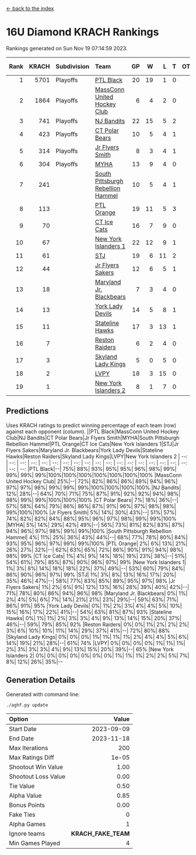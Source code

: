 [<- back to the index](readme.md)
# 16U Diamond KRACH Rankings
Rankings generated on Sun Nov 19 07:14:59 2023.

Rank|KRACH|Subdivision|Team|GP|W|L|T|OTW|OTL|SoS|Exp Wins|Win Diff
---:|---:|:---|:---|---:|---:|---:|---:|---:|---:|---:|---:|---:
1|5701|Playoffs|[PTL Black](https://gamesheetstats.com/seasons/3663/teams/140833/schedule)|20|19|1|0|2|0|370|19.8|-0.0
2|1864|Playoffs|[MassConn United Hockey Club](https://gamesheetstats.com/seasons/3663/teams/140835/schedule)|6|4|2|0|0|0|1861|4.8|-0.0
3|741|Playoffs|[NJ Bandits](https://gamesheetstats.com/seasons/3663/teams/140836/schedule)|22|15|5|2|0|2|790|16.8|-0.0
4|423|Playoffs|[CT Polar Bears](https://gamesheetstats.com/seasons/3663/teams/140834/schedule)|10|5|4|1|0|0|1263|6.3|-0.0
5|314|Playoffs|[Jr Flyers Smith](https://gamesheetstats.com/seasons/3663/teams/140837/schedule)|8|3|4|1|1|2|995|4.3|-0.0
6|304|Playoffs|[MYHA](https://gamesheetstats.com/seasons/3663/teams/140838/schedule)|13|9|4|0|0|0|942|9.9|0.0
7|241||[South Pittsburgh Rebellion Hammel](https://gamesheetstats.com/seasons/3663/teams/140839/schedule)|10|5|4|1|0|0|1182|6.4|0.0
8|113||[PTL Orange](https://gamesheetstats.com/seasons/3663/teams/140842/schedule)|19|11|5|3|1|0|88|13.4|0.0
9|70||[CT Ice Cats](https://gamesheetstats.com/seasons/3663/teams/140846/schedule)|16|7|9|0|0|1|696|7.9|0.0
10|67||[New York Islanders 1](https://gamesheetstats.com/seasons/3663/teams/140847/schedule)|22|12|9|1|3|0|117|13.4|0.0
11|61||[STJ](https://gamesheetstats.com/seasons/3663/teams/140841/schedule)|19|6|11|2|0|1|1008|7.9|0.0
12|44||[Jr Flyers Sakers](https://gamesheetstats.com/seasons/3663/teams/140843/schedule)|12|6|5|1|2|0|99|7.4|0.0
13|18||[Maryland Jr. Blackbears](https://gamesheetstats.com/seasons/3663/teams/140848/schedule)|7|3|4|0|0|1|759|3.9|0.0
14|13||[York Lady Devils](https://gamesheetstats.com/seasons/3663/teams/140845/schedule)|14|5|8|1|0|2|458|6.4|0.0
15|11||[Stateline Hawks](https://gamesheetstats.com/seasons/3663/teams/140840/schedule)|17|3|13|1|0|1|1112|4.4|0.0
16|7||[Reston Raiders](https://gamesheetstats.com/seasons/3663/teams/140850/schedule)|6|2|4|0|1|0|32|2.9|0.0
17|3||[Skyland Lady Kings](https://gamesheetstats.com/seasons/3663/teams/140849/schedule)|5|0|5|0|0|0|62|0.9|0.0
18|2||[LVPY](https://gamesheetstats.com/seasons/3663/teams/140844/schedule)|18|3|15|0|0|0|104|3.9|0.0
19|1||[New York Islanders 2](https://gamesheetstats.com/seasons/3663/teams/140851/schedule)|8|1|7|0|0|0|45|1.9|0.0

## Predictions
Uses KRACH ratings to predict winning percentage of each team (row) against each opponent (column).
||PTL Black|MassConn United Hockey Club|NJ Bandits|CT Polar Bears|Jr Flyers Smith|MYHA|South Pittsburgh Rebellion Hammel|PTL Orange|CT Ice Cats|New York Islanders 1|STJ|Jr Flyers Sakers|Maryland Jr. Blackbears|York Lady Devils|Stateline Hawks|Reston Raiders|Skyland Lady Kings|LVPY|New York Islanders 2
| --: | --: | --: | --: | --: | --: | --: | --: | --: | --: | --: | --: | --: | --: | --: | --: | --: | --: | --: | --: 
|PTL Black|--| 75%| 88%| 93%| 95%| 95%| 96%| 98%| 99%| 99%| 99%| 99%|100%|100%|100%|100%|100%|100%|100%
|MassConn United Hockey Club| 25%|--| 72%| 82%| 86%| 86%| 89%| 94%| 96%| 97%| 97%| 98%| 99%| 99%| 99%|100%|100%|100%|100%
|NJ Bandits| 12%| 28%|--| 64%| 70%| 71%| 75%| 87%| 91%| 92%| 92%| 94%| 98%| 98%| 99%| 99%|100%|100%|100%
|CT Polar Bears|  7%| 18%| 36%|--| 57%| 58%| 64%| 79%| 86%| 86%| 87%| 91%| 96%| 97%| 98%| 98%| 99%|100%|100%
|Jr Flyers Smith|  5%| 14%| 30%| 43%|--| 51%| 57%| 74%| 82%| 82%| 84%| 88%| 95%| 96%| 97%| 98%| 99%| 99%|100%
|MYHA|  5%| 14%| 29%| 42%| 49%|--| 56%| 73%| 81%| 82%| 83%| 87%| 94%| 96%| 97%| 98%| 99%| 99%|100%
|South Pittsburgh Rebellion Hammel|  4%| 11%| 25%| 36%| 43%| 44%|--| 68%| 77%| 78%| 80%| 84%| 93%| 95%| 96%| 97%| 99%| 99%|100%
|PTL Orange|  2%|  6%| 13%| 21%| 26%| 27%| 32%|--| 62%| 63%| 65%| 72%| 86%| 90%| 91%| 94%| 98%| 98%| 99%
|CT Ice Cats|  1%|  4%|  9%| 14%| 18%| 19%| 23%| 38%|--| 51%| 54%| 61%| 79%| 85%| 87%| 90%| 96%| 97%| 99%
|New York Islanders 1|  1%|  3%|  8%| 14%| 18%| 18%| 22%| 37%| 49%|--| 53%| 60%| 79%| 84%| 86%| 90%| 96%| 97%| 99%
|STJ|  1%|  3%|  8%| 13%| 16%| 17%| 20%| 35%| 46%| 47%|--| 58%| 77%| 83%| 85%| 89%| 95%| 97%| 98%
|Jr Flyers Sakers|  1%|  2%|  6%|  9%| 12%| 13%| 16%| 28%| 39%| 40%| 42%|--| 71%| 78%| 80%| 86%| 94%| 96%| 98%
|Maryland Jr. Blackbears|  0%|  1%|  2%|  4%|  5%|  6%|  7%| 14%| 21%| 21%| 23%| 29%|--| 59%| 63%| 71%| 86%| 91%| 95%
|York Lady Devils|  0%|  1%|  2%|  3%|  4%|  4%|  5%| 10%| 15%| 16%| 17%| 22%| 41%|--| 54%| 63%| 81%| 87%| 93%
|Stateline Hawks|  0%|  1%|  1%|  2%|  3%|  3%|  4%|  9%| 13%| 14%| 15%| 20%| 37%| 46%|--| 59%| 79%| 85%| 92%
|Reston Raiders|  0%|  0%|  1%|  2%|  2%|  2%|  3%|  6%| 10%| 10%| 11%| 14%| 29%| 37%| 41%|--| 72%| 80%| 88%
|Skyland Lady Kings|  0%|  0%|  0%|  1%|  1%|  1%|  1%|  2%|  4%|  4%|  5%|  6%| 14%| 19%| 21%| 28%|--| 61%| 74%
|LVPY|  0%|  0%|  0%|  0%|  1%|  1%|  1%|  2%|  3%|  3%|  3%|  4%|  9%| 13%| 15%| 20%| 39%|--| 65%
|New York Islanders 2|  0%|  0%|  0%|  0%|  0%|  0%|  0%|  1%|  1%|  1%|  2%|  2%|  5%|  7%|  8%| 12%| 26%| 35%|--

## Generation Details

Generated with command line:
```
./aghf.py update
```

| Option | Value |
| :----- | ----: |
| Start Date | 2023-09-09 |
| End Date | 2023-11-18 |
| Max Iterations | 200 |
| Max Ratings Diff | 1e-05 |
| Shootout Win Value | 1.00 |
| Shootout Loss Value | 0.00 |
| Tie Value | 0.50 |
| Alpha Value | 0.85 |
| Bonus Points | 0.00 |
| Fake Ties | 0 |
| Alpha Games | 1 |
| Ignore teams | __KRACH_FAKE_TEAM__ |
| Min Games Played | 4 |

